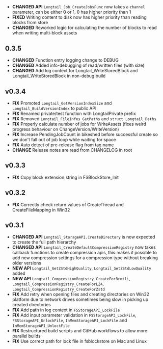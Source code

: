 ##
- **CHANGED API** `Longtail_Job_CreateJobsFunc` now takes a `channel` parameter, can be either 0 or 1, 0 has higher priority than 1
- **FIXED** Writing content to disk now has higher priority than reading blocks from store
- **CHANGED** Reworked logic for calculating the number of blocks to read when writing multi-block assets

## 0.3.5
- **CHANGED** Function entry logging change to DEBUG
- **CHANGED** Added info-debugging of read/written files (with size)
- **CHANGED** Add log context for Longtail_WriteStoredBlock and Longtail_WriteStoredBlock in non-debug build

## v0.3.4
- **FIX** Promoted `Longtail_GetVersionIndexSize` and `Longtail_BuildVersionIndex` to public API
- **FIX** Renamed private/test function with LongtailPrivate prefix
- **FIX** Removed `Longtail_FileInfos_GetPaths` and `struct Longtail_Paths`
- **FIX** Properly calculate number of jobs for WriteAssets (fixes weird progress behaviour on ChangeVersion/WriteVersion)
- **FIX** Increase PendingJobCount in bikeshed before successful create so we don't fall out of job loop while waiting for space
- **FIX** Auto detect of pre-release flag from tag name
- **CHANGE** Release notes are read from CHANGELOG in root

## v0.3.3
- **FIX** Copy block extension string in FSBlockStore_Init

## v0.3.2
- **FIX** Correctly check return values of CreateThread and CreateFileMapping in Win32

## v0.3.1
- **CHANGED API** `Longtail_StorageAPI.CreateDirectory` is now expected to create the full path hierarchy
- **CHANGED API** `Longtail_CreateDefaultCompressionRegistry` now takes callback functions to create compression apis, this makes it possible to add new compression settings for a compression type without breaking older versions
- **NEW API** `Longtail_GetZStdHighQuality`, `Longtail_GetZStdLowQuality` added
- **NEW API** `Longtail_CompressionRegistry_CreateForBrotli`, `Longtail_CompressionRegistry_CreateForLZ4`, `Longtail_CompressionRegistry_CreateForZstd`
- **FIX** Add retry when opening files and creating directories on Win32 platform due to network drives sometimes being slow in picking up created directories
- **FIX** Add path in log context in `FSStorageAPI_LockFile`
- **FIX** Add input parameter validation in `FSStorageAPI_LockFile`, `FSStorageAPI_UnlockFile`, `InMemStorageAPI_LockFile` and `InMemStorageAPI_UnlockFile`
- **FIX** Restructured build scripts and GitHub workflows to allow more parallel builds
- **FIX** Use correct path for lock file in fsblockstore on Mac and Linux
